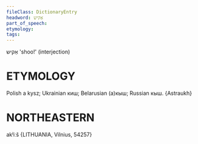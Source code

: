 ```yaml
---
fileClass: DictionaryEntry
headword: אַקיש
part_of_speech: 
etymology: 
tags: 
---
```

אַקיש
'shoo!' (interjection)

ETYMOLOGY
===========
Polish a kуsz; Ukrainian киш; Belarusian (а)кыш; Russian кыш. 
{Astraukh}

NORTHEASTERN
==============

akʲiːš {LITHUANIA, Vilnius, 54257}
